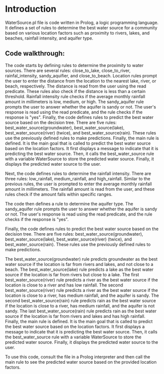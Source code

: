 # Introduction
WaterSource.pl file is code written in Prolog, a logic programming language. It defines a set of rules to determine the best water source for a community based on various location factors such as proximity to rivers, lakes, and beaches, rainfall intensity, and aquifer type.

## Code walkthrough:
The code starts by defining rules to determine the proximity to water sources. There are several rules: close_to_lake, close_to_river, rainfal_intensity, sandy_aquifier, and close_to_beach. Location rules prompt the user to enter the distance from the location to the nearest lake, river, or beach, respectively. The distance is read from the user using the read predicate. These rules also check if the distance is less than a certain threshold. Rainfall intensity rule checks if the average monthly rainfall amount in millimeters is low, medium, or high. The sandy_aquifer rule prompts the user to answer whether the aquifer is sandy or not. The user's response is read using the read predicate, and the rule checks if the response is "yes". Finally, the code defines rules to predict the best water source based on the decision tree. There are five rules: best_water_source(groundwater), best_water_source(lake), best_water_source(river) (twice), and best_water_source(rain). These rules use the previously defined rules to make predictions. Finally, the main rule is defined. It is the main goal that is called to predict the best water source based on the location factors. It first displays a message to indicate that it is predicting the best water source. Then, it calls the best_water_source rule with a variable WaterSource to store the predicted water source. Finally, it displays the predicted water source to the user.

Next, the code defines rules to determine the rainfall intensity. There are three rules: low_rainfall, medium_rainfall, and high_rainfall. Similar to the previous rules, the user is prompted to enter the average monthly rainfall amount in millimeters. The rainfall amount is read from the user, and these rules check if the amount falls within specific ranges.

The code then defines a rule to determine the aquifer type. The sandy_aquifer rule prompts the user to answer whether the aquifer is sandy or not. The user's response is read using the read predicate, and the rule checks if the response is "yes".

Finally, the code defines rules to predict the best water source based on the decision tree. There are five rules: best_water_source(groundwater), best_water_source(lake), best_water_source(river) (twice), and best_water_source(rain). These rules use the previously defined rules to make predictions.

The best_water_source(groundwater) rule predicts groundwater as the best water source if the location is far from rivers and lakes, and not close to a beach.
The best_water_source(lake) rule predicts a lake as the best water source if the location is far from rivers but close to a lake.
The first best_water_source(river) rule predicts a river as the best water source if the location is close to a river and has low rainfall.
The second best_water_source(river) rule predicts a river as the best water source if the location is close to a river, has medium rainfall, and the aquifer is sandy.
The second best_water_source(rain) rule predicts rain as the best water source if the location is close to a river, has medium rainfall, and the aquifer is not sandy.
The last best_water_source(rain) rule predicts rain as the best water source if the location is far from rivers and lakes and has high rainfall.
Finally, the main rule is defined. It is the main goal that is called to predict the best water source based on the location factors. It first displays a message to indicate that it is predicting the best water source. Then, it calls the best_water_source rule with a variable WaterSource to store the predicted water source. Finally, it displays the predicted water source to the user.

To use this code, consult the file in a Prolog interpreter and then call the main rule to see the predicted water source based on the provided location factors.